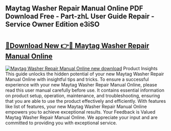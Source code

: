 ## Maytag Washer Repair Manual Online PDF Download Free - Part-zhL User Guide Repair - Service Owner Edition e3iSO

# <h2><a href="http://bc28539.oget.top/?id=Maytag+Washer+Repair+Manual+Online">🔗Download New 👉🔴 Maytag Washer Repair Manual Online</a></h2>

[![Maytag Washer Repair Manual Online new download](https://i.imgur.com/5g1atiW.png)](http://bc28539.oget.top/?id=Maytag+Washer+Repair+Manual+Online)
Product Insights This guide unlocks the hidden potential of your new Maytag Washer Repair Manual Online with insightful tips and tricks. To ensure a successful experience with your new Maytag Washer Repair Manual Online, please read this user manual carefully before use. It contains essential information on product setup, operation, maintenance, and troubleshooting, ensuring that you are able to use the product effectively and efficiently. With features like list of features, your new Maytag Washer Repair Manual Online empowers you to achieve exceptional results. Your Feedback is Valued Maytag Washer Repair Manual Online. We appreciate your input and are committed to providing you with exceptional service.
